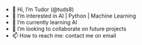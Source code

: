 - 👋 Hi, I’m Tudor (@tuds8)
- 👀 I’m interested in AI | Python | Machine Learning
- 🌱 I’m currently learning AI
- 💞️ I’m looking to collaborate on future projects
- 📫 How to reach me: contact me on email

<!---
tuds8/tuds8 is a ✨ special ✨ repository because its `README.md` (this file) appears on your GitHub profile.
You can click the Preview link to take a look at your changes.
--->
